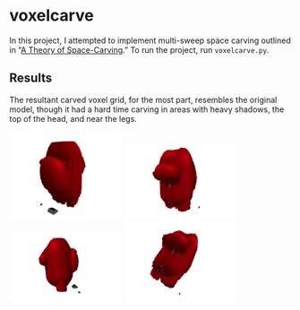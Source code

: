 # voxelcarve

In this project, I attempted to implement multi-sweep space carving outlined in “[A Theory of Space-Carving](https://www.cs.toronto.edu/~kyros/pubs/00.ijcv.carve.pdf).” To run the project, run `voxelcarve.py`.

## Results
The resultant carved voxel grid, for the most part, resembles the original model, though it had a hard time carving in areas with heavy shadows, the top of the head, and near the legs.

<img src='/results/results0.png' width='40%'> 
<img src='/results/results1.png' width='40%'>
<img src='/results/results2.png' width='40%'> 
<img src='/results/results3.png' width='40%'>
